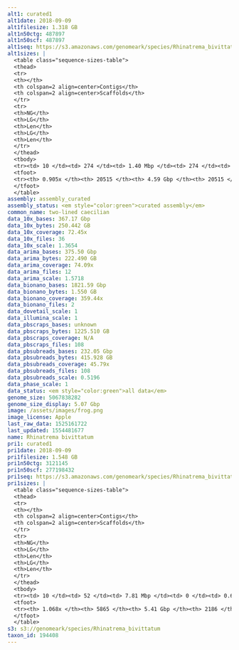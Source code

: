 ```yaml
---
alt1: curated1
alt1date: 2018-09-09
alt1filesize: 1.318 GB
alt1n50ctg: 487897
alt1n50scf: 487897
alt1seq: https://s3.amazonaws.com/genomeark/species/Rhinatrema_bivittatum/aRhiBiv1/assembly_curated/aRhiBiv1.alt.cur.20180909.fasta.gz
alt1sizes: |
  <table class="sequence-sizes-table">
  <thead>
  <tr>
  <th></th>
  <th colspan=2 align=center>Contigs</th>
  <th colspan=2 align=center>Scaffolds</th>
  </tr>
  <tr>
  <th>NG</th>
  <th>LG</th>
  <th>Len</th>
  <th>LG</th>
  <th>Len</th>
  </tr>
  </thead>
  <tbody>
  <tr><td> 10 </td><td> 274 </td><td> 1.40 Mbp </td><td> 274 </td><td> 1.40 Mbp </td></tr>  <tr><td> 20 </td><td> 703 </td><td> 1.02 Mbp </td><td> 703 </td><td> 1.02 Mbp </td></tr>  <tr><td> 30 </td><td> 1269 </td><td> 0.79 Mbp </td><td> 1269 </td><td> 0.79 Mbp </td></tr>  <tr><td> 40 </td><td> 1987 </td><td> 0.63 Mbp </td><td> 1987 </td><td> 0.63 Mbp </td></tr>  <tr style="background-color:#cccccc;"><td> 50 </td><td> 2903 </td><td> 0.49 Mbp </td><td> 2903 </td><td> 0.49 Mbp </td></tr>  <tr><td> 60 </td><td> 4105 </td><td> 0.36 Mbp </td><td> 4105 </td><td> 0.36 Mbp </td></tr>  <tr><td> 70 </td><td> 5799 </td><td> 0.24 Mbp </td><td> 5799 </td><td> 0.24 Mbp </td></tr>  <tr><td> 80 </td><td> 8690 </td><td> 0.12 Mbp </td><td> 8690 </td><td> 0.12 Mbp </td></tr>  <tr><td> 90 </td><td> 18711 </td><td> 19.26 Kbp </td><td> 18711 </td><td> 19.26 Kbp </td></tr>  <tr><td> 100 </td><td> - </td><td> - </td><td> - </td><td> - </td></tr>  </tbody>
  <tfoot>
  <tr><th> 0.905x </th><th> 20515 </th><th> 4.59 Gbp </th><th> 20515 </th><th> 4.59 Gbp </th></tr>
  </tfoot>
  </table>
assembly: assembly_curated
assembly_status: <em style="color:green">curated assembly</em>
common_name: two-lined caecilian
data_10x_bases: 367.17 Gbp
data_10x_bytes: 250.442 GB
data_10x_coverage: 72.45x
data_10x_files: 36
data_10x_scale: 1.3654
data_arima_bases: 375.50 Gbp
data_arima_bytes: 222.490 GB
data_arima_coverage: 74.09x
data_arima_files: 12
data_arima_scale: 1.5718
data_bionano_bases: 1821.59 Gbp
data_bionano_bytes: 1.550 GB
data_bionano_coverage: 359.44x
data_bionano_files: 2
data_dovetail_scale: 1
data_illumina_scale: 1
data_pbscraps_bases: unknown
data_pbscraps_bytes: 1225.510 GB
data_pbscraps_coverage: N/A
data_pbscraps_files: 108
data_pbsubreads_bases: 232.05 Gbp
data_pbsubreads_bytes: 415.928 GB
data_pbsubreads_coverage: 45.79x
data_pbsubreads_files: 108
data_pbsubreads_scale: 0.5196
data_phase_scale: 1
data_status: <em style="color:green">all data</em>
genome_size: 5067838282
genome_size_display: 5.07 Gbp
image: /assets/images/frog.png
image_license: Apple
last_raw_data: 1525161722
last_updated: 1554481677
name: Rhinatrema bivittatum
pri1: curated1
pri1date: 2018-09-09
pri1filesize: 1.548 GB
pri1n50ctg: 3121145
pri1n50scf: 277198432
pri1seq: https://s3.amazonaws.com/genomeark/species/Rhinatrema_bivittatum/aRhiBiv1/assembly_curated/aRhiBiv1.pri.cur.20180909.fasta.gz
pri1sizes: |
  <table class="sequence-sizes-table">
  <thead>
  <tr>
  <th></th>
  <th colspan=2 align=center>Contigs</th>
  <th colspan=2 align=center>Scaffolds</th>
  </tr>
  <tr>
  <th>NG</th>
  <th>LG</th>
  <th>Len</th>
  <th>LG</th>
  <th>Len</th>
  </tr>
  </thead>
  <tbody>
  <tr><td> 10 </td><td> 52 </td><td> 7.81 Mbp </td><td> 0 </td><td> 0.66 Gbp </td></tr>  <tr><td> 20 </td><td> 126 </td><td> 6.01 Mbp </td><td> 1 </td><td> 0.51 Gbp </td></tr>  <tr><td> 30 </td><td> 221 </td><td> 4.70 Mbp </td><td> 2 </td><td> 404.53 Mbp </td></tr>  <tr><td> 40 </td><td> 340 </td><td> 3.77 Mbp </td><td> 4 </td><td> 342.11 Mbp </td></tr>  <tr style="background-color:#cccccc;"><td> 50 </td><td> 488 </td><td style="background-color:#88ff88;"> 3.12 Mbp </td><td> 5 </td><td style="background-color:#88ff88;"> 277.20 Mbp </td></tr>  <tr><td> 60 </td><td> 668 </td><td> 2.53 Mbp </td><td> 7 </td><td> 249.89 Mbp </td></tr>  <tr><td> 70 </td><td> 894 </td><td> 2.01 Mbp </td><td> 10 </td><td> 211.19 Mbp </td></tr>  <tr><td> 80 </td><td> 1193 </td><td> 1.45 Mbp </td><td> 12 </td><td> 170.47 Mbp </td></tr>  <tr><td> 90 </td><td> 1626 </td><td> 0.92 Mbp </td><td> 18 </td><td> 76.85 Mbp </td></tr>  <tr><td> 100 </td><td> 2557 </td><td> 0.30 Mbp </td><td> 31 </td><td> 15.19 Mbp </td></tr>  </tbody>
  <tfoot>
  <tr><th> 1.068x </th><th> 5865 </th><th> 5.41 Gbp </th><th> 2186 </th><th> 5.49 Gbp </th></tr>
  </tfoot>
  </table>
s3: s3://genomeark/species/Rhinatrema_bivittatum
taxon_id: 194408
---
```

